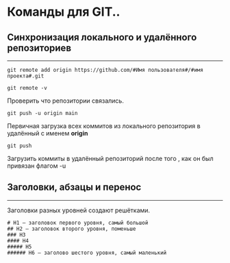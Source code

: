 # Команды для GIT..
## Синхронизация локального и удалённого репозиториев
---
```
git remote add origin https://github.com/#Имя пользователя#/#имя проекта#.git
```

```
git remote -v
```
Проверить что репозитории связались.


```
git push -u origin main
```
Первичная загрузка всех коммитов из локального репозитория в удалённый с именем **origin**


```
git push
```
Загрузить коммиты в удалённый репозиторий после того , как он был привязан флагом -u


## Заголовки, абзацы и перенос
---
Заголовки разных уровней создают решётками.

```
# H1 — заголовок первого уровня, самый большой
## H2 — заголовок второго уровня, поменьше
### H3
#### H4
##### H5
###### H6 — заголово шестого уровня, самый маленький
```